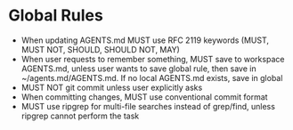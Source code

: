 # Global Rules

- When updating AGENTS.md MUST use RFC 2119 keywords (MUST, MUST NOT, SHOULD, SHOULD NOT, MAY)
- When user requests to remember something, MUST save to workspace AGENTS.md, unless user wants to save global rule, then save in ~/agents.md/AGENTS.md. If no local AGENTS.md exists, save in global
- MUST NOT git commit unless user explicitly asks
- When committing changes, MUST use conventional commit format
- MUST use ripgrep for multi-file searches instead of grep/find, unless ripgrep cannot perform the task
